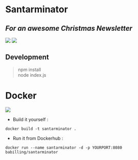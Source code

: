 # Santarminator
## *For an awesome Christmas Newsletter*
![](https://i.ytimg.com/vi/70iyrEqR5Ng/maxresdefault.jpg)
![](http://3.bp.blogspot.com/-kTKYuzbFEns/Urnkbujc7RI/AAAAAAAAVQY/0g93xV4wTGw/s1600/Santa11.jpg)

## Development
> npm install  
> node index.js

# Docker

[![](https://img.shields.io/docker/automated/jrottenberg/ffmpeg.svg?style=for-the-badge)](https://hub.docker.com/r/babilling/santarminator/)

- Build it yourself :
```
docker build -t santarminator .
```

- Run it from Dockerhub :
```
docker run --name santarminator -d -p YOURPORT:8080 babilling/santarminator
```
